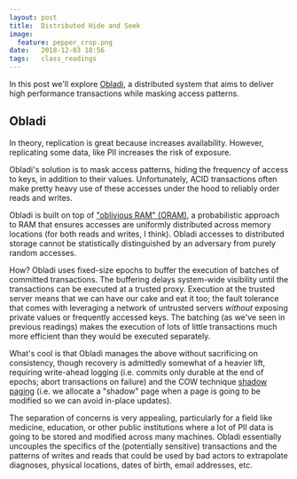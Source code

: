 ```yaml
---
layout: post
title:  Distributed Hide and Seek
image:
  feature: pepper_crop.png
date:   2018-12-03 18:56
tags:   class_readings
---
```


In this post we'll explore [Obladi](https://www.cs.cornell.edu/~ethan/papers/obladi.pdf), a distributed system that aims to deliver high performance transactions while masking access patterns.

## Obladi
In theory, replication is great because increases availability. However, replicating some data, like PII increases the risk of exposure. 

Obladi's solution is to mask access patterns, hiding the frequency of access to keys, in addition to their values. Unfortunately, ACID transactions often make pretty heavy use of these accesses under the hood to reliably order reads and writes. 

Obladi is built on top of ["oblivious RAM" (ORAM)](https://dl.acm.org/citation.cfm?id=28416), a probabilistic approach to RAM that ensures accesses are uniformly distributed across memory locations (for both reads and writes, I think). Obladi accesses to distributed storage cannot be statistically distinguished by an adversary from purely random accesses.

How? Obladi uses fixed-size epochs to buffer the execution of batches of committed transactions. The buffering delays system-wide visibility until the transactions can be executed at a trusted proxy. Execution at the trusted server means that we can have our cake and eat it too; the fault tolerance that comes with leveraging a network of untrusted servers *without* exposing private values or frequently accessed keys. The batching (as we've seen in previous readings) makes the execution of lots of little transactions much more efficient than they would be executed separately.

What's cool is that Obladi manages the above without sacrificing on consistency, though recovery is admittedly somewhat of a heavier lift, requiring write-ahead logging (i.e. commits only durable at the end of epochs; abort transactions on failure) and the COW technique [shadow paging](https://en.wikipedia.org/wiki/Shadow_paging) (i.e. we allocate a "shadow" page when a page is going to be modified so we can avoid in-place updates).

The separation of concerns is very appealing, particularly for a field like medicine, education, or other public institutions where a lot of PII data is going to be stored and modified across many machines. Obladi essentially uncouples the specifics of the (potentially sensitive) transactions and the patterns of writes and reads that could be used by bad actors to extrapolate diagnoses, physical locations, dates of birth, email addresses, etc.
